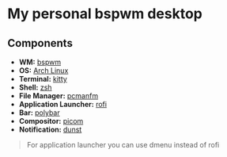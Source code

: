 # My personal bspwm desktop

## Components

- **WM:** [bspwm](https://github.com/baskerville/bspwm)
- **OS:** [Arch Linux](https://archlinux.org)
- **Terminal:** [kitty](https://sw.kovidgoyal.net/kitty/)
- **Shell:** [zsh](https://wiki.archlinux.org/title/Zsh)
- **File Manager:** [pcmanfm](https://wiki.archlinux.org/title/PCManFM)
- **Application Launcher:** [rofi](https://github.com/davatorium/rofi)
- **Bar:** [polybar](https://github.com/polybar/polybar)
- **Compositor:** [picom](https://github.com/yshui/picom)
- **Notification:** [dunst](https://github.com/dunst-project/dunst)

> For application launcher you can use dmenu instead of rofi

